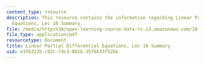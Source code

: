 ```yaml
---
content_type: resource
description: This resource contains the information regarding Linear Partial Differential
  Equations, Lec 16 Summary.
file: /media/https%3A/open-learning-course-data-rc.s3.amazonaws.com/18-303-linear-partial-differential-equations-analysis-and-numerics-fall-2014/e3f6322bc92c74c3801b35f6b33f52bb_MIT18_303F14_Lecture16.pdf
file_type: application/pdf
resourcetype: Document
title: Linear Partial Differential Equations, Lec 16 Summary
uid: e3f6322b-c92c-74c3-801b-35f6b33f52bb
---
```

